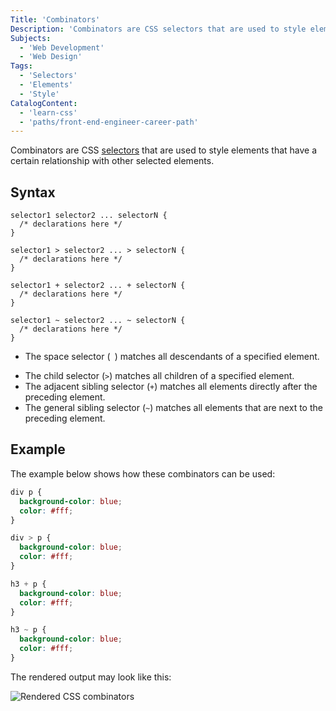 ```yaml
---
Title: 'Combinators'
Description: 'Combinators are CSS selectors that are used to style elements that have a certain relationship with other selected elements.'
Subjects:
  - 'Web Development'
  - 'Web Design'
Tags:
  - 'Selectors'
  - 'Elements'
  - 'Style'
CatalogContent:
  - 'learn-css'
  - 'paths/front-end-engineer-career-path'
---
```


Combinators are CSS [selectors](https://www.codecademy.com/resources/docs/css/selectors) that are used to style elements that have a certain relationship with other selected elements.

## Syntax

```pseudo
selector1 selector2 ... selectorN {
  /* declarations here */
}

selector1 > selector2 ... > selectorN {
  /* declarations here */
}

selector1 + selector2 ... + selectorN {
  /* declarations here */
}

selector1 ~ selector2 ... ~ selectorN {
  /* declarations here */
}
```

<!-- markdownlint-disable MD038 -->

- The space selector (` `) matches all descendants of a specified element.
<!-- markdownlint-enable MD038 -->
- The child selector (`>`) matches all children of a specified element.
- The adjacent sibling selector (`+`) matches all elements directly after the preceding element.
- The general sibling selector (`~`) matches all elements that are next to the preceding element.

## Example

The example below shows how these combinators can be used:

```css
div p {
  background-color: blue;
  color: #fff;
}

div > p {
  background-color: blue;
  color: #fff;
}

h3 + p {
  background-color: blue;
  color: #fff;
}

h3 ~ p {
  background-color: blue;
  color: #fff;
}
```

The rendered output may look like this:

![Rendered CSS combinators](https://raw.githubusercontent.com/Codecademy/docs/main/media/rendered-css-combinators)
